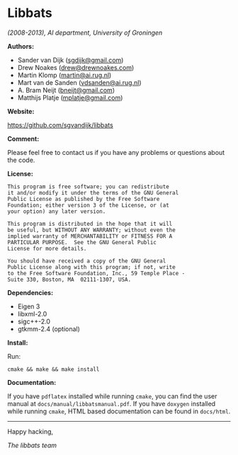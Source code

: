 Libbats
=======

*(2008-2013), AI department, University of Groningen*


**Authors:** 
* Sander van Dijk (sgdijk@gmail.com)
* Drew Noakes (drew@drewnoakes.com)
* Martin Klomp (martin@ai.rug.nl)
* Mart van de Sanden (vdsanden@ai.rug.nl)
* A. Bram Neijt (bneijt@gmail.com)
*  Matthijs Platje (mplatje@gmail.com)
 
**Website:**

https://github.com/sgvandijk/libbats
 
**Comment:**

Please feel free to contact us if you have any 
problems or questions about the code.
 	
 
**License:**

    This program is free software; you can redistribute 
    it and/or modify it under the terms of the GNU General
    Public License as published by the Free Software 
    Foundation; either version 3 of the License, or (at 
    your option) any later version.
 
    This program is distributed in the hope that it will
    be useful, but WITHOUT ANY WARRANTY; without even the
    implied warranty of MERCHANTABILITY or FITNESS FOR A
    PARTICULAR PURPOSE.  See the GNU General Public
    License for more details.
 
    You should have received a copy of the GNU General
    Public License along with this program; if not, write
    to the Free Software Foundation, Inc., 59 Temple Place - 
    Suite 330, Boston, MA  02111-1307, USA.
 
**Dependencies:**

- Eigen 3
- libxml-2.0
- sigc++-2.0
- gtkmm-2.4 (optional)

**Install:**

Run:

    cmake && make && make install

**Documentation:**

If you have `pdflatex` installed while running `cmake`, you
can find the user manual at `docs/manual/libbatsmanual.pdf`. If
you have `doxygen` installed while running `cmake`, HTML based
documentation can be found in `docs/html`.

 * * *
 
Happy hacking,

  *The libbats team*
